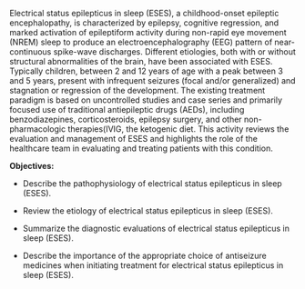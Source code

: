 Electrical status epilepticus in sleep (ESES), a childhood-onset epileptic encephalopathy, is characterized by epilepsy, cognitive regression, and marked activation of epileptiform activity during non-rapid eye movement (NREM) sleep to produce an electroencephalography (EEG) pattern of near-continuous spike-wave discharges. Different etiologies, both with or without structural abnormalities of the brain, have been associated with ESES. Typically children, between 2 and 12 years of age with a peak between 3 and 5 years, present with infrequent seizures (focal and/or generalized) and stagnation or regression of the development. The existing treatment paradigm is based on uncontrolled studies and case series and primarily focused use of traditional antiepileptic drugs (AEDs), including benzodiazepines, corticosteroids, epilepsy surgery, and other non-pharmacologic therapies(IVIG, the ketogenic diet. This activity reviews the evaluation and management of ESES and highlights the role of the healthcare team in evaluating and treating patients with this condition.

**Objectives:**
- Describe the pathophysiology of electrical status epilepticus in sleep (ESES).

- Review the etiology of electrical status epilepticus in sleep (ESES).
- Summarize the diagnostic evaluations of electrical status epilepticus in sleep (ESES).
- Describe the importance of the appropriate choice of antiseizure medicines when initiating treatment for electrical status epilepticus in sleep (ESES).
